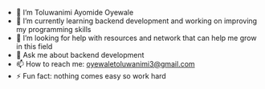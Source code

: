 
- 🔭 I’m Toluwanimi Ayomide Oyewale
- 🌱 I’m currently learning backend development and working on improving my programming skills
- 🤔 I’m looking for help with resources and network that can help me grow in this field
- 💬 Ask me about backend development
- 📫 How to reach me: oyewaletoluwanimi3@gmail.com
- ⚡ Fun fact: nothing comes easy so work hard

<!--
**Tolex200/Tolex200** is a ✨ _special_ ✨ repository because its `README.md` (this file) appears on your GitHub profile.

Here are some ideas to get you started:

- 🔭 I’m Toluwanimi Ayomide Oyewale
- 🌱 I’m currently learning backend development
- 🤔 I’m looking for help with resources and network that can help me grow in this field
- 💬 Ask me about ...
- 📫 How to reach me: oyewaletoluwanimi3@gmail.com
- ⚡ Fun fact: nothing comes easy so work hard
-->
